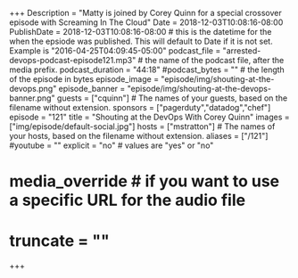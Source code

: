 +++
Description = "Matty is joined by Corey Quinn for a special crossover episode with Screaming In The Cloud"
Date = 2018-12-03T10:08:16-08:00
PublishDate = 2018-12-03T10:08:16-08:00 # this is the datetime for the when the epsiode was published. This will default to Date if it is not set. Example is "2016-04-25T04:09:45-05:00"
podcast_file = "arrested-devops-podcast-episode121.mp3" # the name of the podcast file, after the media prefix.
podcast_duration = "44:18"
#podcast_bytes = "" # the length of the episode in bytes
episode_image = "episode/img/shouting-at-the-devops.png"
episode_banner = "episode/img/shouting-at-the-devops-banner.png"
guests = ["cquinn"] # The names of your guests, based on the filename without extension.
sponsors = ["pagerduty","datadog","chef"]
episode = "121"
title = "Shouting at the DevOps With Corey Quinn"
images = ["img/episode/default-social.jpg"]
hosts = ["mstratton"] # The names of your hosts, based on the filename without extension.
aliases = ["/121"]
#youtube = ""
explicit = "no" # values are "yes" or "no"
# media_override # if you want to use a specific URL for the audio file
# truncate = ""
+++
